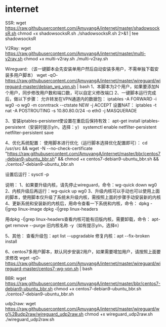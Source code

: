 # internet
SSR:
wget https://raw.githubusercontent.com/AmuyangA/internet/master/shadowsocksR.sh
chmod +x shadowsocksR.sh
./shadowsocksR.sh 2>&1 | tee shadowsocksR

V2Ray:
wget https://raw.githubusercontent.com/AmuyangA/internet/master/multi-v2ray.sh
chmod +x multi-v2ray.sh
./multi-v2ray.sh

Wireguard:
（该一键脚本会先安装单用户然后自动安装多用户，不需单独下载安装多用户脚本）
wget -qO- https://raw.githubusercontent.com/AmuyangA/internet/master/wireguard/wireguard-master/debian_wg_vpn.sh | bash
1、本脚本为2个用户，如果要添加N个用户，同步修改用户数和端口数，可以自定义修改端口
2、一键脚本运行完成后，做以下步骤：
允许转发在VPN通道内的数据包：
iptables -A FORWARD -i wg0 -o wg0 -m conntrack --ctstate NEW -j ACCEPT
设置NAT：
iptables -t nat -A POSTROUTING -s 10.80.80.0/24 -o eth0 -j MASQUERADE

3、安装iptables-persistent使设置在重启后保持有效：
apt-get install iptables-persistent（安装时提示y/n，选择：y）
systemctl enable netfilter-persistent
netfilter-persistent save

4、优化系统配置：
使用脚本进行优化（运行脚本选择优化配置即可）：
cd /usr/src && wget -N --no-check-certificate "https://raw.githubusercontent.com/AmuyangA/internet/master/bbr/centos7-debian9-ubuntu_bbr.sh" && chmod +x centos7-debian9-ubuntu_bbr.sh && ./centos7-debian9-ubuntu_bbr.sh

设置后运行：sysctl -p

说明：
1、如果要升级内核，请先停止wireguard，命令：wg-quick down wg0
2、内核升级后再运行：wg-quick up wg0
3、升级内核可以手动也可以使用上面的脚本，使用脚本仅升级了系统未升级内核，需按照上面的步骤手动安装新的内核
4、更新系统和安装新的内核后，用命令查看一下系统和内核，命令：
dpkg -l|grep linux-image
dpkg -l|grep linux-headers

用dpkg -l|grep linux-headers查看内核可能有旧版内核，需要卸载，命令：
apt-get remove --purge 旧内核名称  -y（如有提示y/n，选择n）

5、其他：
查看升级包：apt list --upgradable
修复内核：apt --fix-broken install

6、centos7多用户脚本，默认同步安装2用户，如果需要增加用户，请按照上面要求修改
wget -qO- https://raw.githubusercontent.com/AmuyangA/internet/master/wireguard/wireguard-master/centos7-wg-vpn.sh | bash

BBR:
wget https://raw.githubusercontent.com/AmuyangA/internet/master/bbr/centos7-debian9-ubuntu_bbr.sh
chmod +x centos7-debian9-ubuntu_bbr.sh
./centos7-debian9-ubuntu_bbr.sh

udp2raw:
wget https://raw.githubusercontent.com/AmuyangA/internet/master/wireguard/wg%2Budp2raw/wireguard_udp2raw.sh
chmod +x wireguard_udp2raw.sh
./wireguard_udp2raw.sh
